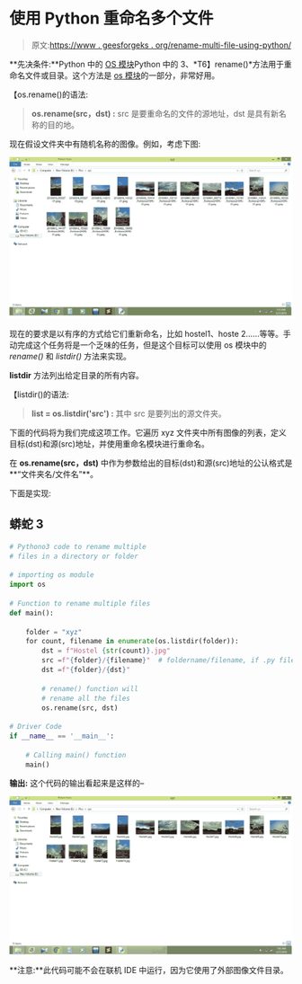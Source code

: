 # 使用 Python 重命名多个文件

> 原文:[https://www . geesforgeks . org/rename-multi-file-using-python/](https://www.geeksforgeeks.org/rename-multiple-files-using-python/)

**先决条件:**Python 中的 [OS 模块](https://www.geeksforgeeks.org/os-module-python-examples/)Python 中的
3、*T6】rename()*方法用于重命名文件或目录。这个方法是 [os 模块](https://www.geeksforgeeks.org/os-module-python-examples/)的一部分，非常好用。

【os.rename()的语法:

> **os.rename(src，dst) :** src 是要重命名的文件的源地址，dst 是具有新名称的目的地。

现在假设文件夹中有随机名称的图像。例如，考虑下图:

![](img/3ee17737a3aaa1df342beff9ae7827ad.png)

现在的要求是以有序的方式给它们重新命名，比如 hostel1、hoste 2……等等。手动完成这个任务将是一个乏味的任务，但是这个目标可以使用 os 模块中的 *rename()* 和 *listdir()* 方法来实现。

**listdir** 方法列出给定目录的所有内容。

【listdir()的语法:

> **list = os.listdir('src') :** 其中 src 是要列出的源文件夹。

下面的代码将为我们完成这项工作。它遍历 xyz 文件夹中所有图像的列表，定义目标(dst)和源(src)地址，并使用重命名模块进行重命名。

在 **os.rename(src，dst)** 中作为参数给出的目标(dst)和源(src)地址的公认格式是**“文件夹名/文件名”**。

下面是实现:

## 蟒蛇 3

```py
# Pythono3 code to rename multiple
# files in a directory or folder

# importing os module
import os

# Function to rename multiple files
def main():

    folder = "xyz"
    for count, filename in enumerate(os.listdir(folder)):
        dst = f"Hostel {str(count)}.jpg"
        src =f"{folder}/{filename}"  # foldername/filename, if .py file is outside folder
        dst =f"{folder}/{dst}"

        # rename() function will
        # rename all the files
        os.rename(src, dst)

# Driver Code
if __name__ == '__main__':

    # Calling main() function
    main()
```

**输出:**
这个代码的输出看起来是这样的–

![](img/f5a3aa5f4ba1ab8e9a4547dee0cc3ed7.png)

**注意:**此代码可能不会在联机 IDE 中运行，因为它使用了外部图像文件目录。